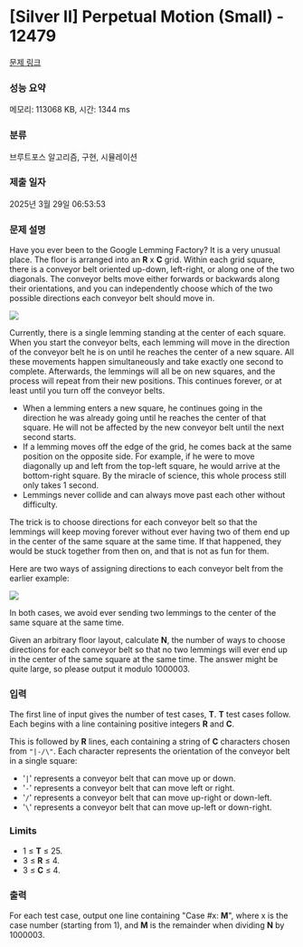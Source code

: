 # [Silver II] Perpetual Motion (Small) - 12479 

[문제 링크](https://www.acmicpc.net/problem/12479) 

### 성능 요약

메모리: 113068 KB, 시간: 1344 ms

### 분류

브루트포스 알고리즘, 구현, 시뮬레이션

### 제출 일자

2025년 3월 29일 06:53:53

### 문제 설명

<p>Have you ever been to the Google Lemming Factory? It is a very unusual place. The floor is arranged into an <strong>R</strong> x <strong>C</strong> grid. Within each grid square, there is a conveyor belt oriented up-down, left-right, or along one of the two diagonals. The conveyor belts move either forwards or backwards along their orientations, and you can independently choose which of the two possible directions each conveyor belt should move in.</p>

<p><img src="https://onlinejudgeimages.s3.amazonaws.com/problem/12479/images-36.png" style="border:0px; opacity:0.9; vertical-align:middle"></p>

<p>Currently, there is a single lemming standing at the center of each square. When you start the conveyor belts, each lemming will move in the direction of the conveyor belt he is on until he reaches the center of a new square. All these movements happen simultaneously and take exactly one second to complete. Afterwards, the lemmings will all be on new squares, and the process will repeat from their new positions. This continues forever, or at least until you turn off the conveyor belts.</p>

<ul>
	<li>When a lemming enters a new square, he continues going in the direction he was already going until he reaches the center of that square. He will not be affected by the new conveyor belt until the next second starts.</li>
	<li>If a lemming moves off the edge of the grid, he comes back at the same position on the opposite side. For example, if he were to move diagonally up and left from the top-left square, he would arrive at the bottom-right square. By the miracle of science, this whole process still only takes 1 second.</li>
	<li>Lemmings never collide and can always move past each other without difficulty.</li>
</ul>

<p>The trick is to choose directions for each conveyor belt so that the lemmings will keep moving forever without ever having two of them end up in the center of the same square at the same time. If that happened, they would be stuck together from then on, and that is not as fun for them.</p>

<p>Here are two ways of assigning directions to each conveyor belt from the earlier example:</p>

<p><img src="https://onlinejudgeimages.s3.amazonaws.com/problem/12479/images-37.png" style="border:0px; vertical-align:middle"></p>

<p> </p>

<p>In both cases, we avoid ever sending two lemmings to the center of the same square at the same time.</p>

<p>Given an arbitrary floor layout, calculate <strong>N</strong>, the number of ways to choose directions for each conveyor belt so that no two lemmings will ever end up in the center of the same square at the same time. The answer might be quite large, so please output it modulo 1000003.</p>

### 입력 

 <p>The first line of input gives the number of test cases, <strong>T</strong>. <strong>T</strong> test cases follow. Each begins with a line containing positive integers <strong>R</strong> and <strong>C</strong>.</p>

<p>This is followed by <strong>R</strong> lines, each containing a string of <strong>C</strong> characters chosen from <code>"|-/\"</code>. Each character represents the orientation of the conveyor belt in a single square:</p>

<ul>
	<li>'<code>|</code>' represents a conveyor belt that can move up or down.</li>
	<li>'<code>-</code>' represents a conveyor belt that can move left or right.</li>
	<li>'<code>/</code>' represents a conveyor belt that can move up-right or down-left.</li>
	<li>'<code>\</code>' represents a conveyor belt that can move up-left or down-right.</li>
</ul>

<h3>Limits</h3>

<ul>
	<li>1 ≤ <strong>T</strong> ≤ 25.</li>
	<li>3 ≤ <strong>R</strong> ≤ 4.</li>
	<li>3 ≤ <strong>C</strong> ≤ 4.</li>
</ul>

### 출력 

 <p>For each test case, output one line containing "Case #x: <strong>M</strong>", where x is the case number (starting from 1), and <strong>M</strong> is the remainder when dividing <strong>N</strong> by 1000003.</p>

